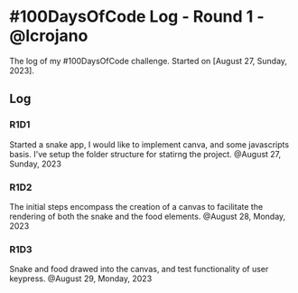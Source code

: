 # #100DaysOfCode Log - Round 1 - @lcrojano

The log of my #100DaysOfCode challenge. Started on [August 27, Sunday, 2023].

## Log

### R1D1

Started a snake app, I would like to implement canva, and some javascripts basis. I've setup the folder structure for statirng the project. @August 27, Sunday, 2023

### R1D2

The initial steps encompass the creation of a canvas to facilitate the rendering of both the snake and the food elements.  @August 28, Monday, 2023

### R1D3

Snake and food drawed into the canvas, and test functionality of user keypress.  @August 29, Monday, 2023
